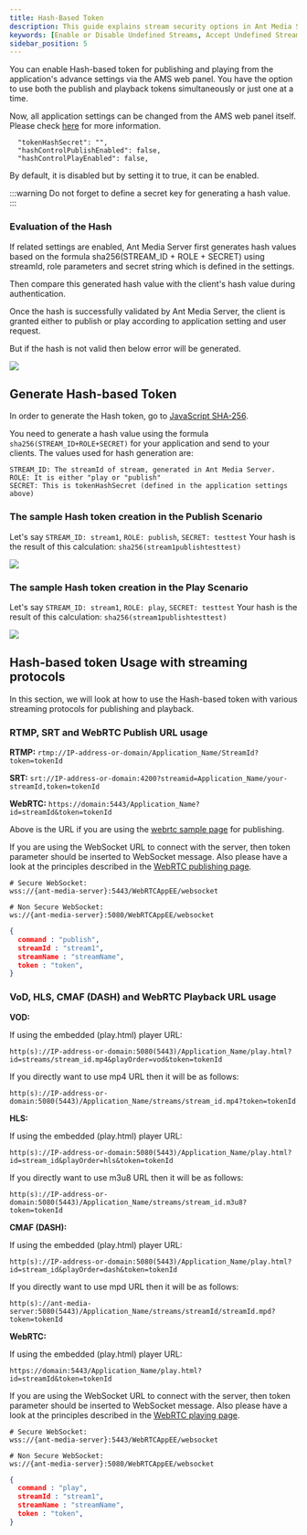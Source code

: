 ```yaml
---
title: Hash-Based Token
description: This guide explains stream security options in Ant Media Server, and how you can Enable Disable, or Accept Undefined Streams.
keywords: [Enable or Disable Undefined Streams, Accept Undefined Streams, One Time Token Control, Stream security, Ant Media Server Documentation, Ant Media Server Tutorials]
sidebar_position: 5
---
```


You can enable Hash-based token for publishing and playing from the application's advance settings via the AMS web panel. You have the option to use both the publish and playback tokens simultaneously or just one at a time.

Now, all application settings can be changed from the AMS web panel itself. Please check [here](https://antmedia.io/docs/guides/configuration-and-testing/ams-application-configuration/#management-panel-settings) for more information.

```
  "tokenHashSecret": "",
  "hashControlPublishEnabled": false,
  "hashControlPlayEnabled": false,
```

By default, it is disabled but by setting it to true, it can be enabled. 

:::warning
Do not forget to define a secret key for generating a hash value.
:::

### Evaluation of the Hash

If related settings are enabled, Ant Media Server first generates hash values based on the formula sha256(STREAM\_ID + ROLE + SECRET) using streamId, role parameters and secret string which is defined in the settings.

Then compare this generated hash value with the client's hash value during authentication.

Once the hash is successfully validated by Ant Media Server, the client is granted either to publish or play according to application setting and user request.

But if the hash is not valid then below error will be generated.

![](@site/static/img/stream-security/hash-invalid.png)  


## Generate Hash-based Token

 In order to generate the Hash token, go to [JavaScript SHA-256](https://geraintluff.github.io/sha256/).
  
You need to generate a hash value using the formula ```sha256(STREAM_ID+ROLE+SECRET)``` for your application and send to your clients. The values used for hash generation are:

```
STREAM_ID: The streamId of stream, generated in Ant Media Server.
ROLE: It is either "play or "publish"
SECRET: This is tokenHashSecret (defined in the application settings above)
```

### The sample Hash token creation in the Publish Scenario

Let's say ```STREAM_ID: stream1```, ```ROLE: publish```, ```SECRET: testtest``` Your hash is the result of this calculation: ```sha256(stream1publishtesttest)```


![](@site/static/img/stream-security/hash-publish.png)  

### The sample Hash token creation in the Play Scenario

Let's say ```STREAM_ID: stream1```, ```ROLE: play```, ```SECRET: testtest``` Your hash is the result of this calculation: ```sha256(stream1publishtesttest)```


![](@site/static/img/stream-security/hash-play.png)  


## Hash-based token Usage with streaming protocols

In this section, we will look at how to use the Hash-based token with various streaming protocols for publishing and playback.

### RTMP, SRT and WebRTC Publish URL usage

**RTMP:**
`rtmp://IP-address-or-domain/Application_Name/StreamId?token=tokenId`

**SRT:** 
`srt://IP-address-or-domain:4200?streamid=Application_Name/your-streamId,token=tokenId`

**WebRTC:**
`https://domain:5443/Application_Name?id=streamId&token=tokenId`

Above is the URL if you are using the [webrtc sample page](https://antmedia.io/docs/guides/publish-live-stream/webrtc/) for publishing.

If you are using the WebSocket URL to connect with the server, then token parameter should be inserted to WebSocket message. Also please have a look at the principles described in the [WebRTC publishing page](https://antmedia.io/docs/guides/publish-live-stream/webrtc/webrtc-websocket-messaging-reference/#publishing-webrtc-stream).

```shell
# Secure WebSocket: 
wss://{ant-media-server}:5443/WebRTCAppEE/websocket

# Non Secure WebSocket: 
ws://{ant-media-server}:5080/WebRTCAppEE/websocket
```

```json
{
  command : "publish",
  streamId : "stream1",
  streamName : "streamName",
  token : "token",
}
```

### VoD, HLS, CMAF (DASH) and WebRTC Playback URL usage

**VOD:**

If using the embedded (play.html) player URL:
```
http(s)://IP-address-or-domain:5080(5443)/Application_Name/play.html?id=streams/stream_id.mp4&playOrder=vod&token=tokenId
```
If you directly want to use mp4 URL then it will be as follows:
```
http(s)://IP-address-or-domain:5080(5443)/Application_Name/streams/stream_id.mp4?token=tokenId
```
**HLS:**

If using the embedded (play.html) player URL:
```
http(s)://IP-address-or-domain:5080(5443)/Application_Name/play.html?id=stream_id&playOrder=hls&token=tokenId
```

If you directly want to use m3u8 URL then it will be as follows:

```
http(s)://IP-address-or-domain:5080(5443)/Application_Name/streams/stream_id.m3u8?token=tokenId
```

**CMAF (DASH):**

If using the embedded (play.html) player URL:
```
http(s)://IP-address-or-domain:5080(5443)/Application_Name/play.html?id=stream_id&playOrder=dash&token=tokenId
```

If you directly want to use mpd URL then it will be as follows:

```
http(s)://ant-media-server:5080(5443)/Application_Name/streams/streamId/streamId.mpd?token=tokenId
```

**WebRTC:**

If using the embedded (play.html) player URL:

`https://domain:5443/Application_Name/play.html?id=streamId&token=tokenId`

If you are using the WebSocket URL to connect with the server, then token parameter should be inserted to WebSocket message. Also please have a look at the principles described in the [WebRTC playing page](https://antmedia.io/docs/guides/publish-live-stream/webrtc/webrtc-websocket-messaging-reference/#playing-webrtc-stream).

```shell
# Secure WebSocket: 
wss://{ant-media-server}:5443/WebRTCAppEE/websocket

# Non Secure WebSocket: 
ws://{ant-media-server}:5080/WebRTCAppEE/websocket
```

```json
{
  command : "play",
  streamId : "stream1",
  streamName : "streamName",
  token : "token",
}
```
